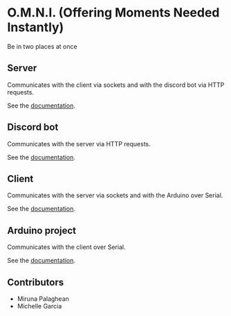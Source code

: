 # O.M.N.I. (Offering Moments Needed Instantly)

Be in two places at once

## Server

Communicates with the client via sockets and with the discord bot via HTTP
requests.

See the [documentation](./server/README.md).

## Discord bot

Communicates with the server via HTTP requests.

See the [documentation](./discord_bot/README.md).

## Client

Communicates with the server via sockets and with the Arduino over Serial.

See the [documentation](./client/README.md).

## Arduino project

Communicates with the client over Serial.

See the [documentation](./arduino/README.md).

## Contributors

- Miruna Palaghean
- Michelle Garcia
